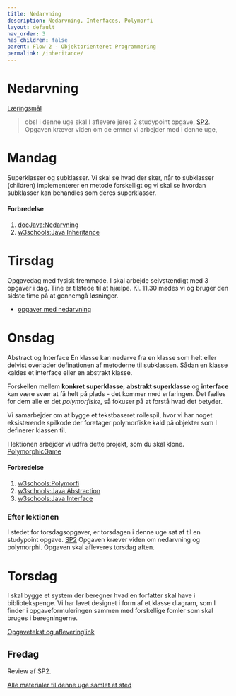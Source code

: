 ```yaml
---
title: Nedarvning
description: Nedarvning, Interfaces, Polymorfi
layout: default
nav_order: 3
has_children: false
parent: Flow 2 - Objektorienteret Programmering
permalink: /inheritance/
---
```



# Nedarvning
[Læringsmål](./learningobjectives)
> obs! i denne uge skal I aflevere jeres 2 studypoint opgave, [SP2](../../projects/SP2/). Opgaven kræver viden om de emner vi arbejder med i denne uge,



# Mandag
 
Superklasser og subklasser.
Vi skal se hvad der sker, når to subklasser (children) implementerer en metode forskelligt og vi skal se hvordan subklasser kan behandles som deres superklasser.

#### Forbredelse
1. [docJava:Nedarvning](http://www.docjava.dk/objektorienteret_programmering/nedarvning/nedarvning.htm)
2. [w3schools:Java Inheritance](https://www.w3schools.com/java/java_inheritance.asp)

<!--#### Efter lektionen
 [mandagsopgaver](https://github.com/Dat1Cphbusiness/ugeopgave6_nedarvning)
-->

# Tirsdag
Opgavedag med fysisk fremmøde. I skal arbejde selvstændigt med 3 opgaver i dag. Tine er tilstede til at hjælpe. 
Kl. 11.30 mødes vi og bruger den sidste time på at gennemgå løsninger.

- [opgaver med nedarvning](https://github.com/Dat1Cphbusiness/opgaver_nedarvning)

<!-- [Afleveringslink](https://cphbusiness.mrooms.net/mod/assign/view.php?id=766001)-->



# Onsdag

Abstract og Interface
En klasse kan nedarve fra en klasse som helt eller delvist overlader definationen af metoderne til subklassen. Sådan en klasse kaldes et interface eller en abstrakt klasse.

Forskellen mellem **konkret superklasse**, **abstrakt superklasse** og **interface** kan være svær at få helt på plads - det kommer med erfaringen.
Det fælles for dem alle er det _polymorfiske_, så fokuser på at forstå hvad det betyder.


Vi samarbejder om at bygge et tekstbaseret rollespil, hvor vi har noget eksisterende spilkode der foretager polymorfiske kald på objekter som I definerer klassen til.

I lektionen arbejder vi udfra dette projekt, som du skal klone.
   [PolymorphicGame](https://github.com/Dat1Cphbusiness/PolymorphicGame)

#### Forbredelse
<!--1. [docJava:Polymorfi](http://www.docjava.dk/objektorienteret_programmering/polymorfi/polymorfi.htm)-->

1. [w3schools:Polymorfi](https://www.w3schools.com/java/java_polymorphism.asp)
2. [w3schools:Java Abstraction](https://www.w3schools.com/java/java_abstract.asp)
3. [w3schools:Java Interface](https://www.w3schools.com/java/java_interface.asp)

### Efter lektionen
I stedet for torsdagsopgaver, er torsdagen i denne uge sat af til en studypoint opgave. [SP2](../../projects/SP2/)
Opgaven kræver viden om nedarvning og polymorphi. Opgaven skal afleveres torsdag aften.

# Torsdag
I skal bygge et system der beregner hvad en forfatter skal have i bibliotekspenge.
Vi har lavet designet i form af et klasse diagram, som I finder i opgaveformuleringen sammen med forskellige fomler som skal bruges i beregningerne.

[Opgavetekst og afleveringlink](../../projects/SP2/)



## Fredag
Review af SP2.

[Alle materialer til denne uge samlet et sted](./resources.md)



